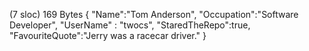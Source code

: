  (7 sloc)  169 Bytes
{
    "Name":"Tom Anderson",
    "Occupation":"Software Developer",
    "UserName" : "twocs",
    "StaredTheRepo":true,
    "FavouriteQuote":"Jerry was a racecar driver."
}
